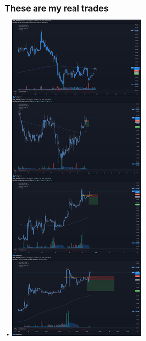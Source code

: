 # These are my real trades

- ![trade1](https://github.com/fir0j/Real-Trades/blob/main/screenshots/trade1.jpg "github")
